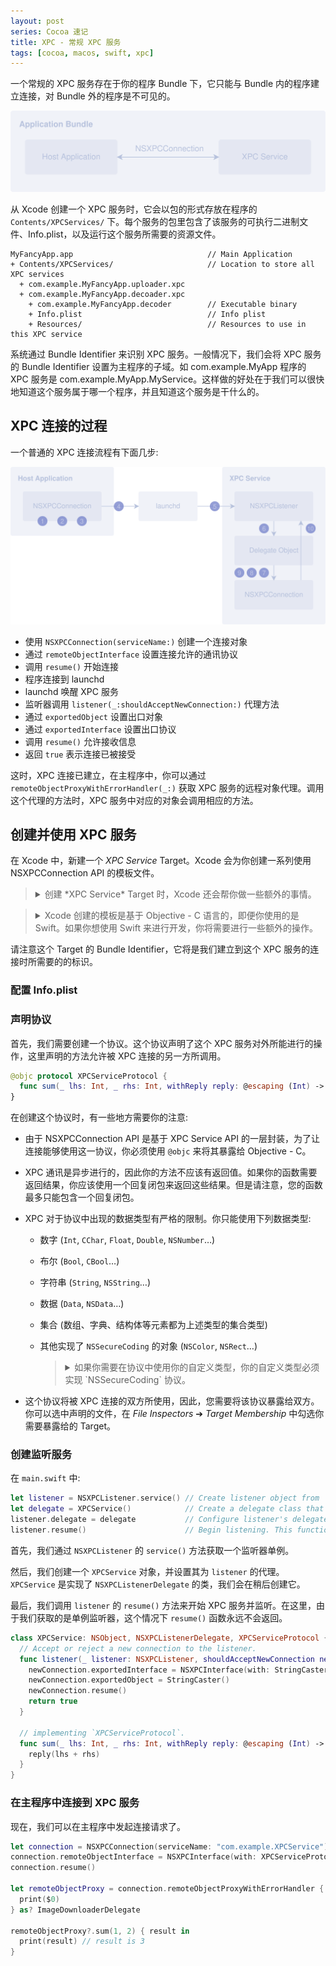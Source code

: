 ```yaml
---
layout: post
series: Cocoa 速记
title: XPC - 常规 XPC 服务
tags: [cocoa, macos, swift, xpc]
---
```


一个常规的 XPC 服务存在于你的程序 Bundle 下，它只能与 Bundle 内的程序建立连接，对 Bundle 外的程序是不可见的。

![](/assets/img/19042501.svg)

从 Xcode 创建一个 XPC 服务时，它会以包的形式存放在程序的 `Contents/XPCServices/` 下。每个服务的包里包含了该服务的可执行二进制文件、Info.plist，以及运行这个服务所需要的资源文件。

```
MyFancyApp.app                              // Main Application
+ Contents/XPCServices/                     // Location to store all XPC services
  + com.example.MyFancyApp.uploader.xpc
  + com.example.MyFancyApp.decoader.xpc
    + com.example.MyFancyApp.decoder        // Executable binary
    + Info.plist                            // Info plist
    + Resources/                            // Resources to use in this XPC service
```

系统通过 Bundle Identifier 来识别 XPC 服务。一般情况下，我们会将 XPC 服务的 Bundle Identifier 设置为主程序的子域。如 com.example.MyApp 程序的 XPC 服务是 com.example.MyApp.MyService。这样做的好处在于我们可以很快地知道这个服务属于哪一个程序，并且知道这个服务是干什么的。

## XPC 连接的过程

一个普通的 XPC 连接流程有下面几步:

![](/assets/img/19042502.svg)

- 使用 `NSXPCConnection(serviceName:)` 创建一个连接对象
- 通过 `remoteObjectInterface` 设置连接允许的通讯协议
- 调用 `resume()` 开始连接
- 程序连接到 launchd
- launchd 唤醒 XPC 服务
- 监听器调用 `listener(_:shouldAcceptNewConnection:)` 代理方法
- 通过 `exportedObject` 设置出口对象
- 通过 `exportedInterface` 设置出口协议
- 调用 `resume()` 允许接收信息
- 返回 `true` 表示连接已被接受

这时，XPC 连接已建立，在主程序中，你可以通过 `remoteObjectProxyWithErrorHandler(_:)` 获取 XPC 服务的远程对象代理。调用这个代理的方法时，XPC 服务中对应的对象会调用相应的方法。

## 创建并使用 XPC 服务

在 Xcode 中，新建一个 *XPC Service* Target。Xcode 会为你创建一系列使用 NSXPCConnection API 的模板文件。

> <details><summary markdown="span">创建 *XPC Service* Target 时，Xcode 还会帮你做一些额外的事情。</summary>
> 
> 它会:
>
> - 将这个 XPC 服务添加到宿主程序的 *Build Phases* ➔ *Embed XPC Services (Copy Files)* 中，*Destination* 为 *XPC Services (Contents/XPCServices)*。
> - 将这个 XPC 服务添加到宿主程序的 *Build Phases* ➔ *Target Dependencies* 中。
> - 将这个 XPC 服务添加到宿主程序的 *General* ➔ *Embedded Binaries* 中。
> </details>

> <details><summary markdown="span">Xcode 创建的模板是基于 Objective - C 语言的，即便你使用的是 Swift。如果你想使用 Swift 来进行开发，你将需要进行一些额外的操作。</summary>
> 
> 你需要将 `.h` 以及 `.m` 文件删除，并手动创建与它们对应的 `.swift` 文件。此外，你还需要在这个 Target 的 *Build Settings* 中:
>
> - 配置 *Linking* ➔ *Runpath Search Paths* 为 `@loader_path/../../../../Frameworks`。
> - 配置 *Swift Compiler* - *General* ➔ *Install Objective-C Compatibility Header* 为 `No`。
> - 配置 *Swift Compiler - General* ➔ *Objective-C Generated Interface Header Name* 为空。
> - 配置 *Swift Compiler - Language* ➔ *Swift Language Version* 为你偏好的 Swift 版本。
>
>  在这个 Target 中创建的 `.swift` 文件，你需要在 *Build Phases* ➔ *Compile Sources* 中添加它们。
> </details>

请注意这个 Target 的 Bundle Identifier，它将是我们建立到这个 XPC 服务的连接时所需要的的标识。

### 配置 Info.plist

### 声明协议

首先，我们需要创建一个协议。这个协议声明了这个 XPC 服务对外所能进行的操作，这里声明的方法允许被 XPC 连接的另一方所调用。

```swift
@objc protocol XPCServiceProtocol {
  func sum(_ lhs: Int, _ rhs: Int, withReply reply: @escaping (Int) -> ())
}
```

在创建这个协议时，有一些地方需要你的注意:

- 由于 NSXPCConnection API 是基于 XPC Service API 的一层封装，为了让连接能够使用这一协议，你必须使用 `@objc` 来将其暴露给 Objective - C。
- XPC 通讯是异步进行的，因此你的方法不应该有返回值。如果你的函数需要返回结果，你应该使用一个回复闭包来返回这些结果。但是请注意，您的函数最多只能包含一个回复闭包。
- XPC 对于协议中出现的数据类型有严格的限制。你只能使用下列数据类型:
  - 数字 (`Int`, `CChar`, `Float`, `Double`, `NSNumber`…)
  - 布尔 (`Bool`, `CBool`…)
  - 字符串 (`String`, `NSString`…)
  - 数据 (`Data`, `NSData`…)
  - 集合 (数组、字典、结构体等元素都为上述类型的集合类型)
  - 其他实现了 `NSSecureCoding` 的对象 (`NSColor`, `NSRect`…)
  
    > <details><summary markdown="span">如果你需要在协议中使用你的自定义类型，你的自定义类型必须实现 `NSSecureCoding` 协议。</summary>
    >
    > > Note: Before you read this section, you should read the chapters Serializations and Serializing Property Lists in Archives and Serializations Programming Guide to learn the basics of object serialization in Mac OS X.
    >
    > The `NSXPCConnection` class limits what objects can be passed over a connection. By default, it allows only known-safe classes—Foundation collection classes, `NSString`, and so on. You can identify these classes by whether they conform to the `NSSecureCoding` protocol.
    > Only classes that conform to this protocol can be sent to an `NSXPCConnection`-based helper. If you need to pass your own classes as parameters, you must ensure that they conform to the `NSSecureCoding` protocol, as described below.
    > However, this is not always sufficient. You need to do extra work in two situations:
    > - If you are passing the object inside a collection (dictionary, array, and so on).
    > - If you need to pass the object by proxy instead of copying the object.
    >
    > All three cases are described in the sections that follow.
    > **Conforming to NSSecureCoding**
    >
    > All objects passed over an NSXPC connection must conform to `NSSecureCoding`. to do this, your class must do the following:
    >
    > - **Declare support for secure coding.** Override the `supportsSecureCoding` method, and make it return `YES`.
    > - **Decode singleton class instances safely.** If the class overrides its `initWithCoder:` method, when decoding any instance variable, property, or other value that contains an object of a non-collection class (including custom classes) always use `decodeObjectOfClass:forKey:` to ensure that the data is of the expected type.
    > - **Decode collection classes safely.** Any non-collection class that contains instances of collection classes must override the **initWithCoder:** method. In that method, when decoding the collection object or objects, always use **decodeObjectOfClasses:forKey:** and provide a list of any objects that can appear within the collection.
    >
    > When generating the list of classes to allow within a decoded collection class, you should be aware of two things.
    >
    > First, Apple collection classes are not automatically whitelisted by the `decodeObjectOfClasses:forKey:` method, so you must include them explicitly in the array of class types.
    >
    > Second, you should list only classes that are direct members of the collection object graph that you are decoding without any intervening non-collection classes.
    >
    > For example, if you have an array of dictionaries, and one of those dictionaries might contain an instance of a custom class called `OuterClass`, and `OuterClass` has an instance variable of type `InnerClass`, you must include `OuterClass` in the list of classes because it is a direct member of the collection tree. However, you do not need to list `InnerClass` because there is a non-collection object between it and the collection tree.
    >
    > Figure 4-3 shows some examples of when whitelisting is required and shows when classes must provide overridden `initWithCoder:` methods.
    >
    > **Whitelisting a Class for Use Inside Containers**
    >
    > </details> 

- 这个协议将被 XPC 连接的双方所使用，因此，您需要将该协议暴露给双方。你可以选中声明的文件，在 *File Inspectors* ➔ *Target Membership* 中勾选你需要暴露给的 Target。

### 创建监听服务

在 `main.swift` 中:

```swift
let listener = NSXPCListener.service() // Create listener object from `NSXPCListener` service method.
let delegate = XPCService()            // Create a delegate class that conforms to `NSXPCConnectionDelegate`.
listener.delegate = delegate           // Configure listener's delegate to our own delegate class.
listener.resume()                      // Begin listening. This function never return.
```

首先，我们通过 `NSXPCListener` 的 `service()` 方法获取一个监听器单例。

然后，我们创建一个 `XPCService` 对象，并设置其为 `listener` 的代理。`XPCService` 是实现了 `NSXPCListenerDelegate` 的类，我们会在稍后创建它。

最后，我们调用 `listener` 的 `resume()` 方法来开始 XPC 服务并监听。在这里，由于我们获取的是单例监听器，这个情况下 `resume()` 函数永远不会返回。

```swift
class XPCService: NSObject, NSXPCListenerDelegate, XPCServiceProtocol {
  // Accept or reject a new connection to the listener.
  func listener(_ listener: NSXPCListener, shouldAcceptNewConnection newConnection: NSXPCConnection) -> Bool {
    newConnection.exportedInterface = NSXPCInterface(with: StringCasterProtocol.self)
    newConnection.exportedObject = StringCaster()
    newConnection.resume()
    return true
  }

  // implementing `XPCServiceProtocol`.
  func sum(_ lhs: Int, _ rhs: Int, withReply reply: @escaping (Int) -> ()) {
    reply(lhs + rhs)
  }
}
```

### 在主程序中连接到 XPC 服务

现在，我们可以在主程序中发起连接请求了。

```swift
let connection = NSXPCConnection(serviceName: "com.example.XPCService")
connection.remoteObjectInterface = NSXPCInterface(with: XPCServiceProtocol.self)
connection.resume()

let remoteObjectProxy = connection.remoteObjectProxyWithErrorHandler {
  print($0)
} as? ImageDownloaderDelegate

remoteObjectProxy?.sum(1, 2) { result in
  print(result) // result is 3
}
```
